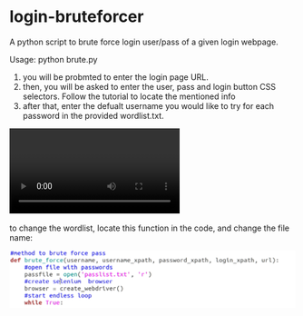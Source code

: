 # login-bruteforcer
A python script to brute force login user/pass of a given login webpage.

Usage: python brute.py

1. you will be probmted to enter the login page URL.
2. then, you will be asked to enter the user, pass and login button CSS selectors. Follow the tutorial to locate the mentioned info
3. after that, enter the defualt username you would like to try for each password in the provided wordlist.txt.


![](/video/usage.mov)


to change the wordlist, locate this function in the code, and change the file name:

![](/images/passlist.png)

